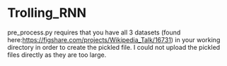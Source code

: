 # Trolling_RNN

pre_process.py requires that you have all 3 datasets (found here:https://figshare.com/projects/Wikipedia_Talk/16731) in your working directory in order to create the pickled file.  I could not upload the pickled files directly as they are too large.
